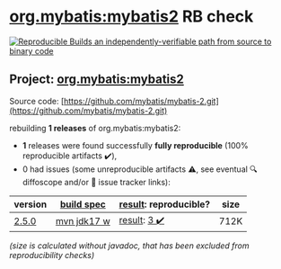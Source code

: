 [org.mybatis:mybatis2](https://central.sonatype.com/artifact/org.mybatis/mybatis2/versions) RB check
=======

[![Reproducible Builds](https://reproducible-builds.org/images/logos/rb.svg) an independently-verifiable path from source to binary code](https://reproducible-builds.org/)

## Project: [org.mybatis:mybatis2](https://central.sonatype.com/artifact/org.mybatis/mybatis2/versions)

Source code: [https://github.com/mybatis/mybatis-2.git](https://github.com/mybatis/mybatis-2.git)

rebuilding **1 releases** of org.mybatis:mybatis2:
- **1** releases were found successfully **fully reproducible** (100% reproducible artifacts :heavy_check_mark:),
- 0 had issues (some unreproducible artifacts :warning:, see eventual :mag: diffoscope and/or :memo: issue tracker links):

| version | [build spec](/BUILDSPEC.md) | [result](https://reproducible-builds.org/docs/jvm/): reproducible? | size |
| -- | --------- | ------ | -- |
| [2.5.0](https://central.sonatype.com/artifact/org.mybatis/mybatis2/2.5.0/pom) | [mvn jdk17 w](mybatis2-2.5.0.buildspec) | [result](mybatis2-2.5.0.buildinfo): [3 :heavy_check_mark: ](mybatis2-2.5.0.buildcompare) | 712K |

<i>(size is calculated without javadoc, that has been excluded from reproducibility checks)</i>
